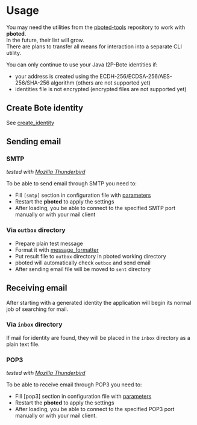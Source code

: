 # Usage

You may need the utilities from the [pboted-tools](https://github.com/polistern/pboted-tools/) repository to work with **pboted**.   
In the future, their list will grow.   
There are plans to transfer all means for interaction into a separate CLI utility.

You can only continue to use your Java I2P-Bote identities if:

- your address is created using the ECDH-256/ECDSA-256/AES-256/SHA-256 algorithm (others are not supported yet)
- identities file is not encrypted (encrypted files are not supported yet)

## Create Bote identity

See [create_identity](https://github.com/polistern/pboted-tools/tree/main/create_identity)

## Sending email

### SMTP

_tested with [Mozilla Thunderbird](https://www.thunderbird.net/en-US/)_

To be able to send email through SMTP you need to:

- Fill `[smtp]` section in configuration file with [parameters](configuration.md)
- Restart the **pboted** to apply the settings
- After loading, you be able to connect to the specified SMTP port manually or with your mail client

### Via `outbox` directory 

- Prepare plain test message
- Format it with [message_formatter](https://github.com/polistern/pboted-tools/tree/main/message_formatter)
- Put result file to `outbox` directory in pboted working directory
- pboted will automatically check `outbox` and send email
- After sending email file will be moved to `sent` directory

## Receiving email

After starting with a generated identity the application will begin its normal job of searching for mail.  

### Via `inbox` directory 

If mail for identity are found, they will be placed in the `inbox` directory as a plain text file.

### POP3

_tested with [Mozilla Thunderbird](https://www.thunderbird.net/en-US/)_

To be able to receive email through POP3 you need to:

- Fill [pop3] section in configuration file with [parameters](configuration.md)
- Restart the **pboted** to apply the settings
- After loading, you be able to connect to the specified POP3 port manually or with your mail client.
